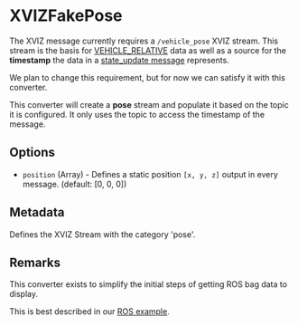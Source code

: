 # XVIZFakePose

The XVIZ message currently requires a `/vehicle_pose` XVIZ stream. This stream is the basis for
[VEHICLE_RELATIVE](docs/protocol-schema/session-protocol.md) data as well as a source for the
**timestamp** the data in a [state_update message](/docs/protocol-schema/session-protocol.md)
represents.

We plan to change this requirement, but for now we can satisfy it with this converter.

This converter will create a **pose** stream and populate it based on the topic it is configured. It
only uses the topic to access the timestamp of the message.

## Options

- `position` (Array) - Defines a static position `[x, y, z]` output in every message. (default: [0,
  0, 0])

## Metadata

Defines the XVIZ Stream with the category 'pose'.

## Remarks

This converter exists to simplify the initial steps of getting ROS bag data to display.

This is best described in our
[ROS example](https://github.com/uber/xviz/tree/master/examples/converters/ros/README.md).
